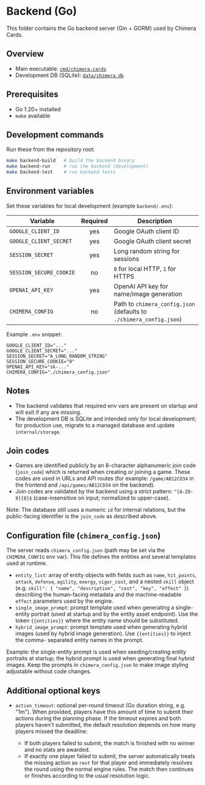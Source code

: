 # Backend (Go)

This folder contains the Go backend server (Gin + GORM) used by Chimera
Cards.

## Overview

- Main executable: [`cmd/chimera-cards`](./cmd/chimera-cards)
- Development DB (SQLite): [`data/chimera.db`](./data/chimera.db)

## Prerequisites

- Go 1.20+ installed
- `make` available

## Development commands

Run these from the repository root:

```bash
make backend-build   # build the backend binary
make backend-run     # run the backend (development)
make backend-test    # run backend tests
```

## Environment variables

Set these variables for local development (example `backend/.env`):

| Variable | Required | Description |
|---|:---:|---|
| `GOOGLE_CLIENT_ID` | yes | Google OAuth client ID |
| `GOOGLE_CLIENT_SECRET` | yes | Google OAuth client secret |
| `SESSION_SECRET` | yes | Long random string for sessions |
| `SESSION_SECURE_COOKIE` | no | `0` for local HTTP, `1` for HTTPS |
| `OPENAI_API_KEY` | yes | OpenAI API key for name/image generation |
| `CHIMERA_CONFIG` | no | Path to `chimera_config.json` (defaults to `./chimera_config.json`) |

Example `.env` snippet:

```env
GOOGLE_CLIENT_ID="..."
GOOGLE_CLIENT_SECRET="..."
SESSION_SECRET="A_LONG_RANDOM_STRING"
SESSION_SECURE_COOKIE="0"
OPENAI_API_KEY="sk-..."
CHIMERA_CONFIG="./chimera_config.json"
```

## Notes

- The backend validates that required env vars are present on startup and
  will exit if any are missing.
- The development DB is SQLite and intended only for local development; for
  production use, migrate to a managed database and update `internal/storage`.

Join codes
----------

- Games are identified publicly by an 8-character alphanumeric join code
  (`join_code`) which is returned when creating or joining a game. These
  codes are used in URLs and API routes (for example: `/game/AB12CD34` in the
  frontend and `/api/games/AB12CD34` on the backend).
- Join codes are validated by the backend using a strict pattern:
  `^[A-Z0-9]{8}$` (case-insensitive on input; normalized to upper-case).

Note: The database still uses a numeric `id` for internal relations, but the
public-facing identifier is the `join_code` as described above.

## Configuration file (`chimera_config.json`)

The server reads `chimera_config.json` (path may be set via the `CHIMERA_CONFIG`
env var). This file defines the entities and several templates used at runtime.

- `entity_list`: array of entity objects with fields such as `name`,
  `hit_points`, `attack`, `defense`, `agility`, `energy`, `vigor_cost`,
  and a nested `skill` object (e.g. `skill": { "name", "description", "cost", "key", "effect" }`) describing the human-facing
  metadata and the machine-readable `effect` parameters used by the engine.
- `single_image_prompt`: prompt template used when generating a single-entity
  portrait (used at startup and by the entity asset endpoint). Use the token
  `{{entities}}` where the entity name should be substituted.
- `hybrid_image_prompt`: prompt template used when generating hybrid images
  (used by hybrid image generation). Use `{{entities}}` to inject the comma-
  separated entity names in the prompt.

Example: the single-entity prompt is used when seeding/creating entity
portraits at startup; the hybrid prompt is used when generating final hybrid
images. Keep the prompts in `chimera_config.json` to make image styling
adjustable without code changes.

Additional optional keys
------------------------

- `action_timeout`: optional per-round timeout (Go duration string, e.g. "1m").
  When provided, players have this amount of time to submit their actions
  during the planning phase. If the timeout expires and both players haven't
  submitted, the default resolution depends on how many players missed the
  deadline:

  - If both players failed to submit, the match is finished with no winner
    and no stats are awarded.
  - If exactly one player failed to submit, the server automatically treats
    the missing action as `rest` for that player and immediately resolves
    the round using the normal engine rules. The match then continues or
    finishes according to the usual resolution logic.
